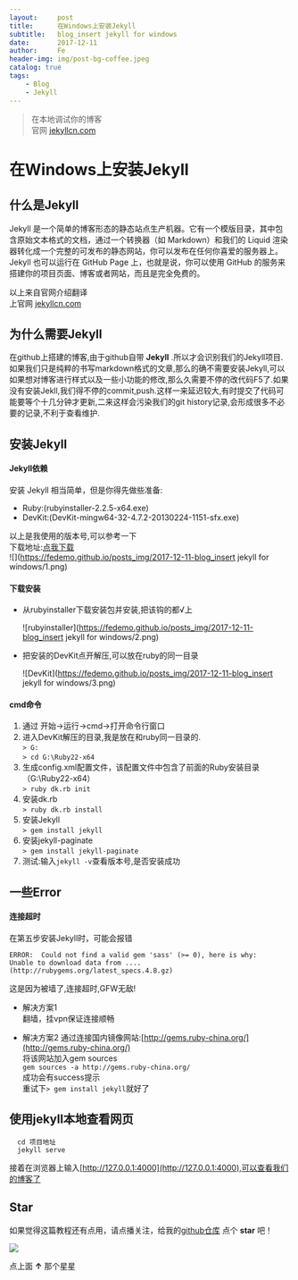 ```yaml
---
layout:     post
title:      在Windows上安装Jekyll
subtitle:   blog_insert jekyll for windows
date:       2017-12-11
author:     Fe
header-img: img/post-bg-coffee.jpeg
catalog: true
tags:
    - Blog
    - Jekyll
---
```

>在本地调试你的博客  
>官网 [jekyllcn.com](http://jekyllcn.com)

# 在Windows上安装Jekyll
## 什么是Jekyll  

Jekyll 是一个简单的博客形态的静态站点生产机器。它有一个模版目录，其中包含原始文本格式的文档，通过一个转换器（如 Markdown）和我们的 Liquid 渲染器转化成一个完整的可发布的静态网站，你可以发布在任何你喜爱的服务器上。Jekyll 也可以运行在 GitHub Page 上，也就是说，你可以使用 GitHub 的服务来搭建你的项目页面、博客或者网站，而且是完全免费的。  

以上来自官网介绍翻译  
上官网 [jekyllcn.com](http://jekyllcn.com)

## 为什么需要Jekyll

在github上搭建的博客,由于github自带 **Jekyll** .所以才会识别我们的Jekyll项目.  
如果我们只是纯粹的书写markdown格式的文章,那么的确不需要安装Jekyll,可以如果想对博客进行样式以及一些小功能的修改,那么久需要不停的改代码F5了.如果没有安装Jekll,我们得不停的commit,push.这样一来延迟较大,有时提交了代码可能要等个十几分钟才更新,二来这样会污染我们的git history记录,会形成很多不必要的记录,不利于查看维护.

## 安装Jekyll
#### Jekyll依赖

安装 Jekyll 相当简单，但是你得先做些准备:
- Ruby:(rubyinstaller-2.2.5-x64.exe)
- DevKit:(DevKit-mingw64-32-4.7.2-20130224-1151-sfx.exe)  

以上是我使用的版本号,可以参考一下    
下载地址:[点我下载](https://rubyinstaller.org/downloads/archives/)  
![](https://fedemo.github.io/posts_img/2017-12-11-blog_insert jekyll for windows/1.png)

#### 下载安装

- 从rubyinstaller下载安装包并安装,把该钩的都√上  

    ![rubyinstaller](https://fedemo.github.io/posts_img/2017-12-11-blog_insert jekyll for windows/2.png)

- 把安装的DevKit点开解压,可以放在ruby的同一目录

    ![DevKit](https://fedemo.github.io/posts_img/2017-12-11-blog_insert jekyll for windows/3.png)

#### cmd命令

1. 通过 开始→运行→cmd→打开命令行窗口
2. 进入DevKit解压的目录,我是放在和ruby同一目录的.  
    `> G:`  
    `> cd G:\Ruby22-x64`
3. 生成config.xml配置文件，该配置文件中包含了前面的Ruby安装目录 （G:\Ruby22-x64）  
    `> ruby dk.rb init`
4. 安装dk.rb  
    `> ruby dk.rb install`
5. 安装Jekyll  
    `> gem install jekyll`
6. 安装jekyll-paginate  
    `> gem install jekyll-paginate`
7. 测试:输入`jekyll -v`查看版本号,是否安装成功

## 一些Error
####  连接超时
在第五步安装Jekyll时，可能会报错
```
ERROR:  Could not find a valid gem 'sass' (>= 0), here is why:
Unable to download data from .... (http://rubygems.org/latest_specs.4.8.gz)
```
这是因为被墙了,连接超时,GFW无敌!
- 解决方案1  
翻墙，挂vpn保证连接顺畅

- 解决方案2
通过连接国内镜像网站:[http://gems.ruby-china.org/](http://gems.ruby-china.org/)    
将该网站加入gem sources   
`gem sources -a http://gems.ruby-china.org/`  
成功会有success提示  
重试下`> gem install jekyll`就好了

## 使用jekyll本地查看网页

```
  cd 项目地址
  jekyll serve
```
接着在浏览器上输入[http://127.0.0.1:4000](http://127.0.0.1:4000),可以查看我们的博客了

## Star
如果觉得这篇教程还有点用，请点播关注，给我的[github仓库](https://github.com/FeDemo/fedemo.github.io) 点个 **star** 吧！

![](https://fedemo.github.io/posts_img/2017-12-08-blog_re0/13.png)

点上面 **↑** 那个星星
